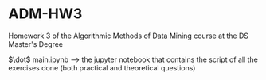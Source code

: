 # ADM-HW3
Homework 3 of the Algorithmic Methods of Data Mining course at the DS Master's Degree

$\dot$ main.ipynb --> the jupyter notebook that contains the script of all the exercises done (both practical and theoretical questions)
